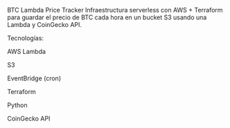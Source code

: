 BTC Lambda Price Tracker
Infraestructura serverless con AWS + Terraform para guardar el precio de BTC cada hora en un bucket S3 usando una Lambda y CoinGecko API.

Tecnologías:

AWS Lambda

S3

EventBridge (cron)

Terraform

Python

CoinGecko API